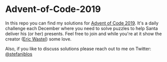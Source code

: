 # Advent-of-Code-2019

In this repo you can find my solutions for [Advent of Code 2019](https://adventofcode.com/). 
It's a daily challenge each December where you need to solve puzzles to help Santa deliver his (or her) presents.
Feel free to join and while you're at it show the creator ([Eric Wastel](http://was.tl/)) some love.

Also, if you like to discuss solutions please reach out to me on Twitter: [@stefanjblos](https://twitter.com/stefanjblos)
